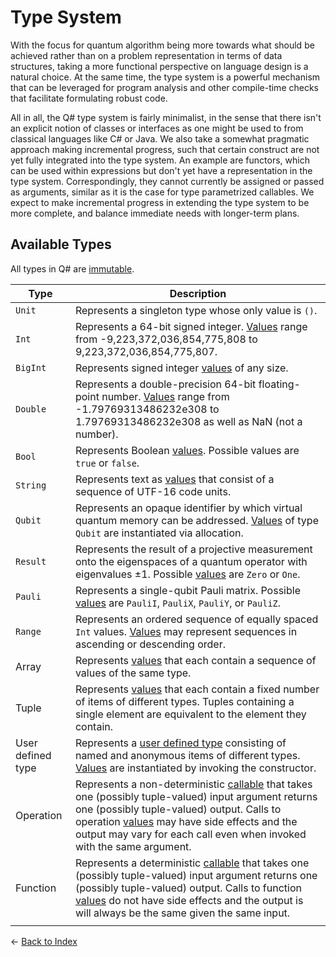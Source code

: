 # Type System

With the focus for quantum algorithm being more towards what should be achieved rather than on a problem representation in terms of data structures, taking a more functional perspective on language design is a natural choice. At the same time, the type system is a powerful mechanism that can be leveraged for program analysis and other compile-time checks that facilitate formulating robust code. 

All in all, the Q# type system is fairly minimalist, in the sense that there isn't an explicit notion of classes or interfaces as one might be used to from classical languages like C# or Java. We also take a somewhat pragmatic approach making incremental progress, such that certain construct are not yet fully integrated into the type system. An example are functors, which can be used within expressions but don't yet have a representation in the type system. Correspondingly, they cannot currently be assigned or passed as arguments, similar as it is the case for type parametrized callables.
We expect to make incremental progress in extending the type system to be more complete, and balance immediate needs with longer-term plans. 

## Available Types

All types in Q# are [immutable](https://github.com/microsoft/qsharp-language/blob/main/Specifications/Language/4_TypeSystem/Immutability.md#immutability). 

Type | Description
---------|----------
 `Unit` | Represents a singleton type whose only value is `()`.
 `Int` | Represents a 64-bit signed integer. [Values](https://github.com/microsoft/qsharp-language/blob/main/Specifications/Language/3_Expressions/ValueLiterals.md#int-literals) range from -9,223,372,036,854,775,808 to 9,223,372,036,854,775,807.
 `BigInt` | Represents signed integer [values](https://github.com/microsoft/qsharp-language/blob/main/Specifications/Language/3_Expressions/ValueLiterals.md#bigint-literals) of any size.
 `Double` | Represents a double-precision 64-bit floating-point number. [Values](https://github.com/microsoft/qsharp-language/blob/main/Specifications/Language/3_Expressions/ValueLiterals.md#double-literals) range from -1.79769313486232e308 to 1.79769313486232e308 as well as NaN (not a number).
 `Bool` | Represents Boolean [values](https://github.com/microsoft/qsharp-language/blob/main/Specifications/Language/3_Expressions/ValueLiterals.md#bool-literals). Possible values are `true` or `false`.
 `String` | Represents text as [values](https://github.com/microsoft/qsharp-language/blob/main/Specifications/Language/3_Expressions/ValueLiterals.md#string-literals) that consist of a sequence of UTF-16 code units. 
 `Qubit` | Represents an opaque identifier by which virtual quantum memory can be addressed. [Values](https://github.com/microsoft/qsharp-language/blob/main/Specifications/Language/3_Expressions/ValueLiterals.md#qubit-literals) of type `Qubit` are instantiated via allocation.
 `Result` | Represents the result of a projective measurement onto the eigenspaces of a quantum operator with eigenvalues ±1. Possible [values](https://github.com/microsoft/qsharp-language/blob/main/Specifications/Language/3_Expressions/ValueLiterals.md#result-literals) are `Zero` or `One`. 
 `Pauli` | Represents a single-qubit Pauli matrix. Possible [values](https://github.com/microsoft/qsharp-language/blob/main/Specifications/Language/3_Expressions/ValueLiterals.md#pauli-literals) are `PauliI`, `PauliX`, `PauliY`, or `PauliZ`.
 `Range` | Represents an ordered sequence of equally spaced `Int` values. [Values](https://github.com/microsoft/qsharp-language/blob/main/Specifications/Language/3_Expressions/ValueLiterals.md#range-literals) may represent sequences in ascending or descending order.
 Array | Represents [values](https://github.com/microsoft/qsharp-language/blob/main/Specifications/Language/3_Expressions/ValueLiterals.md#array-literals) that each contain a sequence of values of the same type.
 Tuple | Represents [values](https://github.com/microsoft/qsharp-language/blob/main/Specifications/Language/3_Expressions/ValueLiterals.md#tuple-literals) that each contain a fixed number of items of different types. Tuples containing a single element are equivalent to the element they contain.
 User defined type | Represents a [user defined type](https://github.com/microsoft/qsharp-language/blob/main/Specifications/Language/1_ProgramStructure/2_TypeDeclarations.md#type-declarations) consisting of named and anonymous items of different types. [Values](https://github.com/microsoft/qsharp-language/blob/main/Specifications/Language/3_Expressions/ValueLiterals.md#literals-for-user-defined-types) are instantiated by invoking the constructor. 
 Operation | Represents a non-deterministic [callable](https://github.com/microsoft/qsharp-language/blob/main/Specifications/Language/4_TypeSystem/OperationsAndFunctions.md#operations-and-functions) that takes one (possibly tuple-valued) input argument returns one (possibly tuple-valued) output. Calls to operation [values](https://github.com/microsoft/qsharp-language/blob/main/Specifications/Language/3_Expressions/ValueLiterals.md#operation-literals) may have side effects and the output may vary for each call even when invoked with the same argument.
 Function | Represents a deterministic [callable](https://github.com/microsoft/qsharp-language/blob/main/Specifications/Language/4_TypeSystem/OperationsAndFunctions.md#operations-and-functions) that takes one (possibly tuple-valued) input argument returns one (possibly tuple-valued) output. Calls to function [values](https://github.com/microsoft/qsharp-language/blob/main/Specifications/Language/3_Expressions/ValueLiterals.md#function-literals) do not have side effects and the output is will always be the same given the same input. 
 | | |


← [Back to Index](https://github.com/microsoft/qsharp-language/tree/main/Specifications/Language#index)
